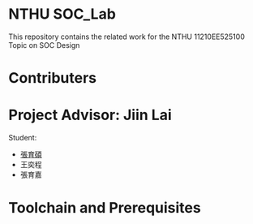 # NTHU SOC_Lab
This repository contains the related work for the NTHU 11210EE525100 Topic on SOC Design

# Contributers
Project Advisor: Jiin Lai
==
Student:
- [張育碩](https://github.com/SamChang03)
- 王奕程
- 張育嘉

# Toolchain and Prerequisites
